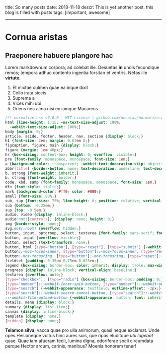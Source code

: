 title: So many posts
date: 2018-11-18
descr: This is yet another post, this blog is filled with posts
tags: [important, awesome]

---

# Cornua aristas

## Praeponere habuere plangore hac

Lorem markdownum corpora, ad colebat ille. Desuetas **in** undis fecundique
remos; tempora adhuc contento ingentia forsitan et ventris. Nefas ille
**virtute**.

1. Et mixtae culmen quae ea inque dixit
2. Collo irata siccis
3. Suprema a
4. Vices mihi ubi
5. Oriens nec alma nisi ex iamque Macareus

```css
/*! normalize.css v7.0.0 | MIT License | github.com/necolas/normalize.css */
html {line-height: 1.15; -ms-text-size-adjust: 100%; 
  -webkit-text-size-adjust: 100%;}
body {margin: 0;}
article, aside, footer, header, nav, section {display: block;}
h1 {font-size: 2em; margin: 0.67em 0;}
figcaption, figure, main {display: block;}
figure {margin: 1em 40px;}
hr {box-sizing: content-box; height: 0; overflow: visible;}
pre {font-family: monospace, monospace; font-size: 1em;}
a {background-color: transparent; -webkit-text-decoration-skip: objects;}
abbr[title] {border-bottom: none; text-decoration: underline; text-decoration: underline dotted;}
b, strong {font-weight: inherit;}
b, strong {font-weight: bolder;}
code, kbd, samp {font-family: monospace, monospace; font-size: 1em;}
dfn {font-style: italic;}
mark {background-color: #ff0; color: #000;}
small {font-size: 80%;}
sub, sup {font-size: 75%; line-height: 0; position: relative; vertical-align: baseline;}
sub {bottom: -0.25em;}
sup {top: -0.5em;}
audio, video {display: inline-block;}
audio:not([controls]) {display: none; height: 0;}
img {border-style: none;}
svg:not(:root) {overflow: hidden;}
button, input, optgroup, select, textarea {font-family: sans-serif; font-size: 100%; line-height: 1.15; margin: 0;}
button, input {overflow: visible;}
button, select {text-transform: none;}
button, html [type="button"], [type="reset"], [type="submit"] {-webkit-appearance: button;}
button::-moz-focus-inner, [type="button"]::-moz-focus-inner, [type="reset"]::-moz-focus-inner, [type="submit"]::-moz-focus-inner {border-style: none; padding: 0;}
button:-moz-focusring, [type="button"]:-moz-focusring, [type="reset"]:-moz-focusring, [type="submit"]:-moz-focusring {outline: 1px dotted ButtonText;}
fieldset {padding: 0.35em 0.75em 0.625em;}
legend {box-sizing: border-box; color: inherit; display: table; max-width: 100%; padding: 0; white-space: normal;}
progress {display: inline-block; vertical-align: baseline;}
textarea {overflow: auto;}
[type="checkbox"], [type="radio"] {box-sizing: border-box; padding: 0;}
[type="number"]::-webkit-inner-spin-button, [type="number"]::-webkit-outer-spin-button {height: auto;}
[type="search"] {-webkit-appearance: textfield; outline-offset: -2px;}
[type="search"]::-webkit-search-cancel-button, [type="search"]::-webkit-search-decoration {-webkit-appearance: none;}
::-webkit-file-upload-button {-webkit-appearance: button; font: inherit;}
details, menu {display: block;}
summary {display: list-item;}
canvas {display: inline-block;}
template {display: none;}
[hidden] {display: none;}
```

**Telamon silva**; vacca quae pro ulla animorum, quasi neque exclamat. Unde opes
Hesioneque vultus hinc aures suis, que ripas eluditque *ubi lugebat* quae. Quae
iam afueram fecit, lumina digna, odoriferae socii circumdata perque Hector
arcum, carinis, manibus? Moenia honorem tener!
